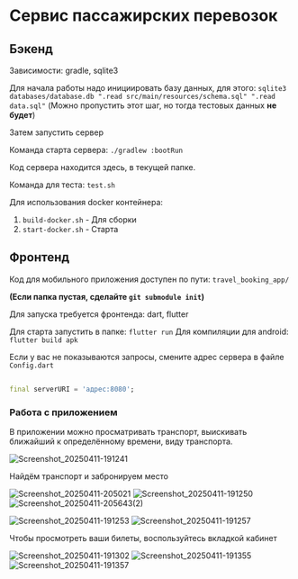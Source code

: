 # Сервис пассажирских перевозок

## Бэкенд

Зависимости:
gradle, sqlite3

Для начала работы надо инициировать базу данных, для этого:
`sqlite3 databases/database.db ".read src/main/resources/schema.sql" ".read data.sql"`
(Можно пропустить этот шаг, но тогда тестовых данных **не будет**)

Затем запустить сервер

Команда старта сервера: `./gradlew :bootRun`

Код сервера находится здесь, в текущей папке.

Команда для теста:
`test.sh`

Для использования docker контейнера:

1. `build-docker.sh` - Для сборки
2. `start-docker.sh` - Старта

## Фронтенд

Код для мобильного приложения доступен по пути:
`travel_booking_app/`

**(Если папка пустая, сделайте `git submodule init`)**

Для запуска требуется фронтенда:
dart, flutter

Для старта запустить в папке: `flutter run`
Для компиляции для android: `flutter build apk`

Если у вас не показываются запросы, смените адрес сервера в файле `Config.dart`

```dart

final serverURI = 'адрес:8080';

```

### Работа с приложением

В приложении можно просматривать транспорт, выискивать ближайший к определённому времени, виду транспорта.

![Screenshot_20250411-191241](https://github.com/user-attachments/assets/33432e14-dd74-4e78-ae40-aaa05491d031)

Найдём транспорт и забронируем место

![Screenshot_20250411-205021](https://github.com/user-attachments/assets/791c1a6b-ee1d-4ffd-9f74-127ca1b3dd81)
![Screenshot_20250411-191250](https://github.com/user-attachments/assets/88289733-0d4f-43cd-aa62-1ac7d5563487)
![Screenshot_20250411-205643(2)](https://github.com/user-attachments/assets/1166e33b-969a-4d54-9db8-990e925376f3)


![Screenshot_20250411-191253](https://github.com/user-attachments/assets/f2050dbd-ac69-4ea0-ba1c-508e7a7e1976)
![Screenshot_20250411-191257](https://github.com/user-attachments/assets/8e29e6ae-80e2-4c64-ab15-adc4015f9ffc)

Чтобы просмотреть ваши билеты, воспользуйтесь вкладкой кабинет

![Screenshot_20250411-191302](https://github.com/user-attachments/assets/9d5b37d4-52b9-4f76-b23c-9e3c855cc289)
![Screenshot_20250411-191355](https://github.com/user-attachments/assets/8bec3eea-1b90-4441-89a8-87be0c19b1e4)
![Screenshot_20250411-191357](https://github.com/user-attachments/assets/2558052d-efd0-40e4-acae-e61150767d89)
